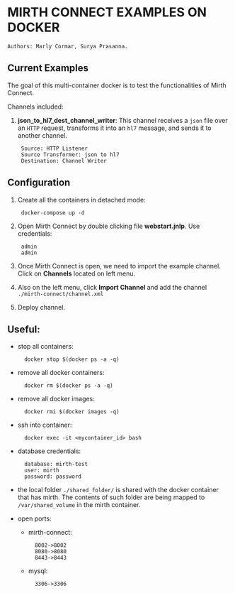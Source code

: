 # MIRTH CONNECT EXAMPLES ON DOCKER
`Authors: Marly Cormar, Surya Prasanna.`

## Current Examples
The goal of this multi-container docker is to test the functionalities of Mirth Connect.

Channels included:

1. **json_to_hl7_dest_channel_writer**: This channel receives a `json` file over an `HTTP` request, transforms it into an `hl7` message, and sends it to another channel.

        Source: HTTP Listener
        Source Transformer: json to hl7
        Destination: Channel Writer



## Configuration
1. Create all the containers in detached mode:

        docker-compose up -d
     
1. Open Mirth Connect by double clicking file **webstart.jnlp**. Use credentials:

        admin
        admin

1. Once Mirth Connect is open, we need to import the example channel. Click on **Channels** located on left menu.

1. Also on the left menu, click **Import Channel** and add the channel `./mirth-connect/channel.xml` 

1. Deploy channel.


## Useful:

- stop all containers:
        
        docker stop $(docker ps -a -q)

- remove all docker containers: 
        
        docker rm $(docker ps -a -q)
        
- remove all docker images:

        docker rmi $(docker images -q)
        
- ssh into container:

        docker exec -it <mycontainer_id> bash

- database credentials:

		database: mirth-test
		user: mirth
		password: password

- the local folder `./shared_folder/` is shared with the docker container that has mirth. The contents of such folder are being mapped to `/var/shared_volume` in the mirth container.

- open ports:
    - mirth-connect:

            8002->8002
            8080->8080
            8443->8443

    - mysql:

            3306->3306
	
